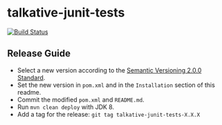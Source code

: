 # talkative-junit-tests

[![Build Status](https://secure.travis-ci.org/stefanbirkner/talkative-junit-tests.png)](https://travis-ci.org/stefanbirkner/talkative-junit-tests)

## Release Guide

* Select a new version according to the
  [Semantic Versioning 2.0.0 Standard](http://semver.org/).
* Set the new version in `pom.xml` and in the `Installation` section of
  this readme.
* Commit the modified `pom.xml` and `README.md`.
* Run `mvn clean deploy` with JDK 8.
* Add a tag for the release: `git tag talkative-junit-tests-X.X.X`
